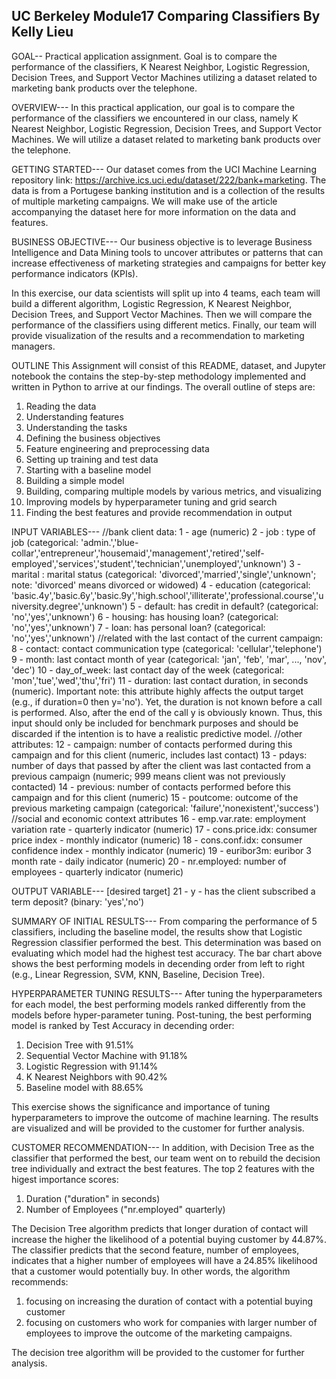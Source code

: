 
## UC Berkeley Module17 Comparing Classifiers By Kelly Lieu
 GOAL--
 Practical application assignment. Goal is to compare the performance of the classifiers, K Nearest Neighbor, Logistic Regression, Decision Trees, and Support Vector Machines utilizing a dataset related to marketing bank products over the telephone.

 OVERVIEW---
 In this practical application, our goal is to compare the performance of the classifiers we encountered in our class, namely K Nearest Neighbor, Logistic Regression, Decision Trees, and Support Vector Machines. We will utilize a dataset related to marketing bank products over the telephone.
 
 GETTING STARTED---
 Our dataset comes from the UCI Machine Learning repository link: https://archive.ics.uci.edu/dataset/222/bank+marketing. The data is from a Portugese banking institution and is a collection of the results of multiple marketing campaigns. We will make use of the article accompanying the dataset here for more information on the data and features.
 
 BUSINESS OBJECTIVE---
 Our business objective is to leverage Business Intelligence and Data Mining tools to uncover attributes or patterns that can increase effectiveness of marketing strategies and campaigns for better key performance indicators (KPIs).
 
 In this exercise, our data scientists will split up into 4 teams, each team will build a different algorithm, Logistic Regression, K Nearest Neighbor, Decision Trees, and Support Vector Machines. Then we will compare the performance of the classifiers using different metics. Finally, our team will provide visualization of the results and a recommendation to marketing managers.

 OUTLINE
 This Assignment will consist of this README, dataset, and Jupyter notebook the contains the step-by-step methodology implemented and written in Python to arrive at our findings. The overall outline of steps are:
 1) Reading the data
 2) Understanding features
 3) Understanding the tasks
 4) Defining the business objectives
 5) Feature engineering and preprocessing data
 6) Setting up training and test data
 7) Starting with a baseline model
 8) Building a simple model
 9) Building, comparing multiple models by various metrics, and visualizing
 10) Improving models by hyperparameter tuning and grid search
 11) Finding the best features and provide recommendation in output
 
INPUT VARIABLES---
//bank client data:
1 - age (numeric)
2 - job : type of job (categorical: 'admin.','blue-collar','entrepreneur','housemaid','management','retired','self-employed','services','student','technician','unemployed','unknown')
3 - marital : marital status (categorical: 'divorced','married','single','unknown'; note: 'divorced' means divorced or widowed)
4 - education (categorical: 'basic.4y','basic.6y','basic.9y','high.school','illiterate','professional.course','university.degree','unknown')
5 - default: has credit in default? (categorical: 'no','yes','unknown')
6 - housing: has housing loan? (categorical: 'no','yes','unknown')
7 - loan: has personal loan? (categorical: 'no','yes','unknown')
//related with the last contact of the current campaign:
8 - contact: contact communication type (categorical: 'cellular','telephone')
9 - month: last contact month of year (categorical: 'jan', 'feb', 'mar', ..., 'nov', 'dec')
10 - day_of_week: last contact day of the week (categorical: 'mon','tue','wed','thu','fri')
11 - duration: last contact duration, in seconds (numeric). Important note: this attribute highly affects the output target (e.g., if duration=0 then y='no'). Yet, the duration is not known before a call is performed. Also, after the end of the call y is obviously known. Thus, this input should only be included for benchmark purposes and should be discarded if the intention is to have a realistic predictive model.
//other attributes:
12 - campaign: number of contacts performed during this campaign and for this client (numeric, includes last contact)
13 - pdays: number of days that passed by after the client was last contacted from a previous campaign (numeric; 999 means client was not previously contacted)
14 - previous: number of contacts performed before this campaign and for this client (numeric)
15 - poutcome: outcome of the previous marketing campaign (categorical: 'failure','nonexistent','success')
//social and economic context attributes
16 - emp.var.rate: employment variation rate - quarterly indicator (numeric)
17 - cons.price.idx: consumer price index - monthly indicator (numeric)
18 - cons.conf.idx: consumer confidence index - monthly indicator (numeric)
19 - euribor3m: euribor 3 month rate - daily indicator (numeric)
20 - nr.employed: number of employees - quarterly indicator (numeric)

OUTPUT VARIABLE---
[desired target]
21 - y - has the client subscribed a term deposit? (binary: 'yes','no')

SUMMARY OF INITIAL RESULTS---
From comparing the performance of 5 classifiers, including the baseline model, the results show that Logistic Regression classifier performed the best. This determination was based on evaluating which model had the highest test accuracy. The bar chart above shows the best performing models in decending order from left to right (e.g., Linear Regression, SVM, KNN, Baseline, Decision Tree).

HYPERPARAMETER TUNING RESULTS---
After tuning the hyperparameters for each model, the best performing models ranked differently from the models before hyper-parameter tuning. Post-tuning, the best performing model is ranked by Test  Accuracy in decending order:

1) Decision Tree with 91.51%
2) Sequential Vector Machine with 91.18%
3) Logistic Regression with 91.14%
4) K Nearest Neighbors with 90.42%
5) Baseline model with 88.65%

This exercise shows the significance and importance of tuning hyperparameters to improve the outcome of machine learning.
The results are visualized and will be provided to the customer for further analysis.

CUSTOMER RECOMMENDATION---
In addition, with Decision Tree as the classifier that performed the best, our team went on to rebuild the decision tree individually and extract the best features. The top 2 features with the higest importance scores:

1) Duration ("duration" in seconds)
2) Number of Employees ("nr.employed" quarterly)

The Decision Tree algorithm predicts that longer duration of contact will increase the higher the likelihood of a potential buying customer by 44.87%. The classifier predicts that the second feature, number of employees, indicates that a higher number of employees will have a 24.85% likelihood that a customer would potentially buy. In other words, the algorithm recommends: 
1) focusing on increasing the duration of contact with a potential buying customer
2) focusing on customers who work for companies with larger number of employees to improve the outcome of the marketing campaigns.

The decision tree algorithm will be provided to the customer for further analysis.

